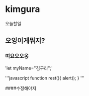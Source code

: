 # kimgura
오늘할일
## 오잉이게뭐지?
### 띠요오오옹
'let myName="김구라";'

'''javascript
  function rest(){
  alert();
  }
  '''

####수정해야지
